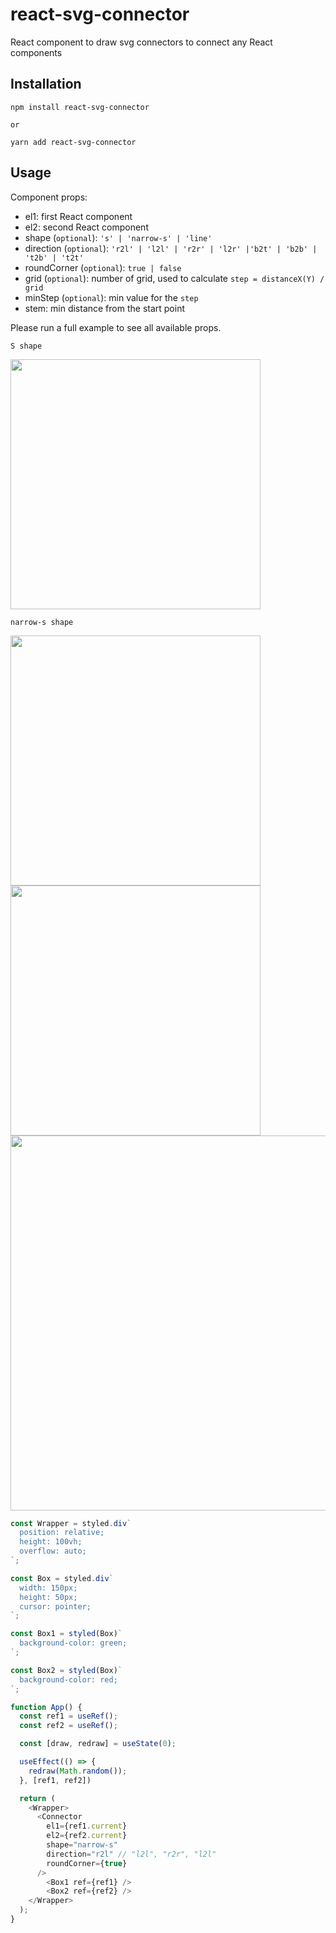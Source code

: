# react-svg-connector

React component to draw svg connectors to connect any React components

## Installation
```
npm install react-svg-connector

or

yarn add react-svg-connector
```

## Usage

Component props:
- el1: first React component
- el2: second React component
- shape (`optional`): `'s' | 'narrow-s' | 'line'`
- direction (`optional`): `'r2l' | 'l2l' | 'r2r' | 'l2r' |'b2t' | 'b2b' | 't2b' | 't2t'`
- roundCorner (`optional`): `true | false`
- grid (`optional`): number of grid, used to calculate `step = distanceX(Y) / grid`
- minStep (`optional`): min value for the `step`
- stem: min distance from the start point

Please run a full example to see all available props.

`S shape`

<img src="https://user-images.githubusercontent.com/26643781/108642893-ce300980-745c-11eb-9e58-ba95297899cb.gif" width="400">


`narrow-s shape`

<img src="https://user-images.githubusercontent.com/26643781/109394767-80dced80-78dd-11eb-8bd5-ff0337b79ebe.png" width="400">

<img src="https://user-images.githubusercontent.com/26643781/109394769-833f4780-78dd-11eb-9555-de5c1bb039c8.png" width="400">


<img src="https://user-images.githubusercontent.com/26643781/108642895-cff9cd00-745c-11eb-9104-f114f3763fe8.gif" width="600">

```js
const Wrapper = styled.div`
  position: relative;
  height: 100vh;
  overflow: auto;
`;

const Box = styled.div`
  width: 150px;
  height: 50px;
  cursor: pointer;
`;

const Box1 = styled(Box)`
  background-color: green;
`;

const Box2 = styled(Box)`
  background-color: red;
`;

function App() {
  const ref1 = useRef();
  const ref2 = useRef();

  const [draw, redraw] = useState(0);

  useEffect(() => {
    redraw(Math.random());
  }, [ref1, ref2])

  return (
    <Wrapper>
      <Connector
        el1={ref1.current}
        el2={ref2.current}
        shape="narrow-s"
        direction="r2l" // "l2l", "r2r", "l2l"
        roundCorner={true}
      />
        <Box1 ref={ref1} />
        <Box2 ref={ref2} />
    </Wrapper>
  );
}